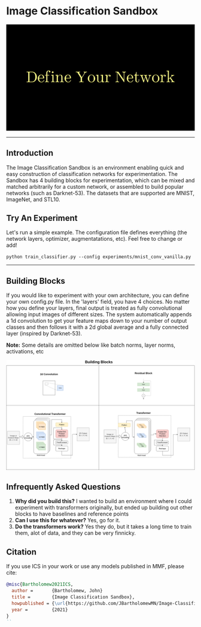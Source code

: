 
# Image Classification Sandbox

<img src="misc/images/readme_gif.gif" width="750"/>

---

## Introduction

The Image Classification Sandbox is an environment enabling quick and easy construction of classification networks for experimentation. The Sandbox has 4 building blocks for experimentation, which can be mixed and matched arbitrarily for a custom network, or assembled to build popular networks (such as Darknet-53). The datasets that are supported are MNIST, ImageNet, and STL10. 

## Try An Experiment

Let's run a simple example. The configuration file defines everything (the network layers, optimizer, augmentatations, etc). Feel free to change or add!
```
python train_classifier.py --config experiments/mnist_conv_vanilla.py
```

---
## Building Blocks

If you would like to experiment with your own architecture, you can define your own config.py file. In the 'layers' field, you have 4 choices. No matter how you define your layers, final output is treated as fully convolutional allowing input images of different sizes. The system automatically appends a 1d convolution to get your feature maps down to your number of output classes and then follows it with a 2d global average and a fully connected layer (inspired by Darknet-53).

__Note:__ Some details are omitted below like batch norms, layer norms, activations, etc

<img src="misc/images/building_blocks.png" width="750"/>

## Infrequently Asked Questions

1. __Why did you build this?__ I wanted to build an environment where I could experiment with transformers originally, but ended up building out other blocks to have baselines and reference points
2. __Can I use this for whatever?__ Yes, go for it.
3. __Do the transformers work?__ Yes they do, but it takes a long time to train them, alot of data, and they can be very finnicky. 


## Citation

If you use ICS in your work or use any models published in MMF, please cite:

```bibtex
@misc{Bartholomew2021ICS,
  author =       {Bartholomew, John}
  title =        {Image Classification Sandbox},
  howpublished = {\url{https://github.com/JBartholomewMN/Image-Classification-Sandbox}},
  year =         {2021}
}
``
